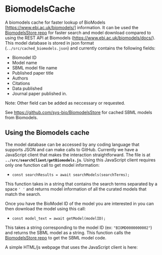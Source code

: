 # BiomodelsCache
A biomodels cache for faster lookup of BioModels [https://www.ebi.ac.uk/biomodels/] information. It can be used the [BiomodelsStore repo](https://github.com/sys-bio/BiomodelsStore) for faster search and model download compared to using the REST API at Biomodels (https://www.ebi.ac.uk/biomodels/docs/). This model database is stored in json format (`../src/cached_biomodels.json`) and currently contains the following fields:
- Biomodel ID
- Model name
- SBML model file name
- Published paper title
- Authors
- Citations
- Data published
- Journal paper published in.

Note: Other field can be added as neccessary or requested. 

See https://github.com/sys-bio/BiomodelsStore for cached SBML models from Biomodels.

## Using the Biomodels cache
The model database can be accessed by any coding language that supports JSON and can make calls to GitHub. Currently we have a JavaScript client that makes the interaction straightforward. The file is at **`../src/searchClient/getBiomodels.js`**. Using this JavaScript client requires only one function call to get model information:

- `const searchResults = await searchModels(searchTerms);`

This function takes in a string that contains the search terms separated by a space `' '` and returns model information of all the curated models that match the search.

Once you have the BioModel ID of the model you are interested in you can then download the model using this call:
- `const model_text = await getModel(modelID);`

This takes a string corresponding to the model ID (ex: `"BIOMD0000000002"`) and returns the SBML model as a string. This function calls the [BiomodelsStore repo](https://github.com/sys-bio/BiomodelsStore) to get the SBML model code.

A simple HTML/js webpage that uses the JavaScript client is here:  

